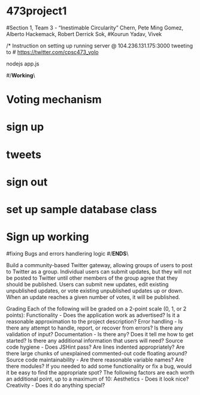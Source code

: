# 473project1

#Section 1, Team 3 - “Inestimable Circularity” Chern, Pete Ming Gomez, Alberto Hackemack, Robert Derrick Sok, #Kourun Yadav, Vivek

/* Instruction on setting up
running server @ 104.236.131.175:3000
tweeting to   #   https://twitter.com/cpsc473_yolo

nodejs app.js

#/******Working******\
#
# Voting mechanism
# sign up
# tweets
# sign out
# set up sample database class
# Sign up working
#fixing Bugs and errors handlering logic
#/******ENDS******\


Build a community-based Twitter gateway, allowing groups of users to post to Twitter as a group.
Individual users can submit updates, but they will not be posted to Twitter until other members of the group agree that they should be published. Users can submit new updates, edit existing unpublished updates, or vote existing unpublished updates up or down. When an update reaches a given number of votes, it will be published.

Grading Each of the following will be graded on a 2-point scale (0, 1, or 2 points): Functionality - Does the application work as advertised? Is it a reasonable approximation to the project description? Error handling - Is there any attempt to handle, report, or recover from errors? Is there any validation of input? Documentation - Is there any? Does it tell me how to get started? Is there any additional information that users will need? Source code hygiene - Does JSHint pass? Are lines indented appropriately? Are there large chunks of unexplained commented-out code floating around? Source code maintainability - Are there reasonable variable names? Are there modules? If you needed to add some functionality or fix a bug, would it be easy to find the appropriate spot? The following factors are each worth an additional point, up to a maximum of 10: Aesthetics - Does it look nice? Creativity - Does it do anything special?
